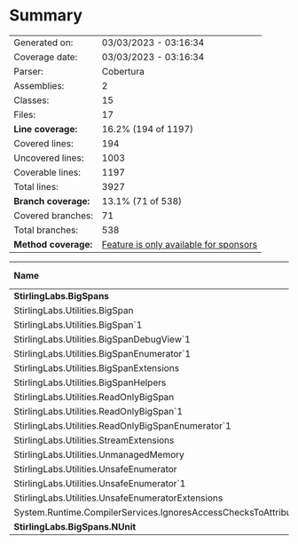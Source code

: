 # Summary
|||
|:---|:---|
| Generated on: | 03/03/2023 - 03:16:34 |
| Coverage date: | 03/03/2023 - 03:16:34 |
| Parser: | Cobertura |
| Assemblies: | 2 |
| Classes: | 15 |
| Files: | 17 |
| **Line coverage:** | 16.2% (194 of 1197) |
| Covered lines: | 194 |
| Uncovered lines: | 1003 |
| Coverable lines: | 1197 |
| Total lines: | 3927 |
| **Branch coverage:** | 13.1% (71 of 538) |
| Covered branches: | 71 |
| Total branches: | 538 |
| **Method coverage:** | [Feature is only available for sponsors](https://reportgenerator.io/pro) |

|**Name**|**Covered**|**Uncovered**|**Coverable**|**Total**|**Line coverage**|**Covered**|**Total**|**Branch coverage**|
|:---|---:|---:|---:|---:|---:|---:|---:|---:|
|**StirlingLabs.BigSpans**|**194**|**1003**|**1197**|**5991**|**16.2%**|**71**|**538**|**13.1%**|
|StirlingLabs.Utilities.BigSpan|0|41|41|1017|0%|0|14|0%|
|StirlingLabs.Utilities.BigSpan`1|112|98|210|1017|53.3%|51|116|43.9%|
|StirlingLabs.Utilities.BigSpanDebugView`1|0|9|9|36|0%|0|2|0%|
|StirlingLabs.Utilities.BigSpanEnumerator`1|0|9|9|47|0%|0|2|0%|
|StirlingLabs.Utilities.BigSpanExtensions|26|129|155|520|16.7%|9|86|10.4%|
|StirlingLabs.Utilities.BigSpanHelpers|16|398|414|910|3.8%|5|172|2.9%|
|StirlingLabs.Utilities.ReadOnlyBigSpan|0|12|12|852|0%|0|8|0%|
|StirlingLabs.Utilities.ReadOnlyBigSpan`1|0|181|181|852|0%|0|102|0%|
|StirlingLabs.Utilities.ReadOnlyBigSpanEnumerator`1|0|9|9|47|0%|0|2|0%|
|StirlingLabs.Utilities.StreamExtensions|0|14|14|32|0%|0|6|0%|
|StirlingLabs.Utilities.UnmanagedMemory|17|30|47|123|36.1%|3|10|30%|
|StirlingLabs.Utilities.UnsafeEnumerator|1|4|5|195|20%|0|0||
|StirlingLabs.Utilities.UnsafeEnumerator`1|17|35|52|195|32.6%|2|2|100%|
|StirlingLabs.Utilities.UnsafeEnumeratorExtensions|5|31|36|133|13.8%|1|16|6.2%|
|System.Runtime.CompilerServices.IgnoresAccessChecksToAttribute|0|3|3|15|0%|0|0||
|**StirlingLabs.BigSpans.NUnit**|**0**|**0**|**0**|**0**|****|**0**|**0**|****|
